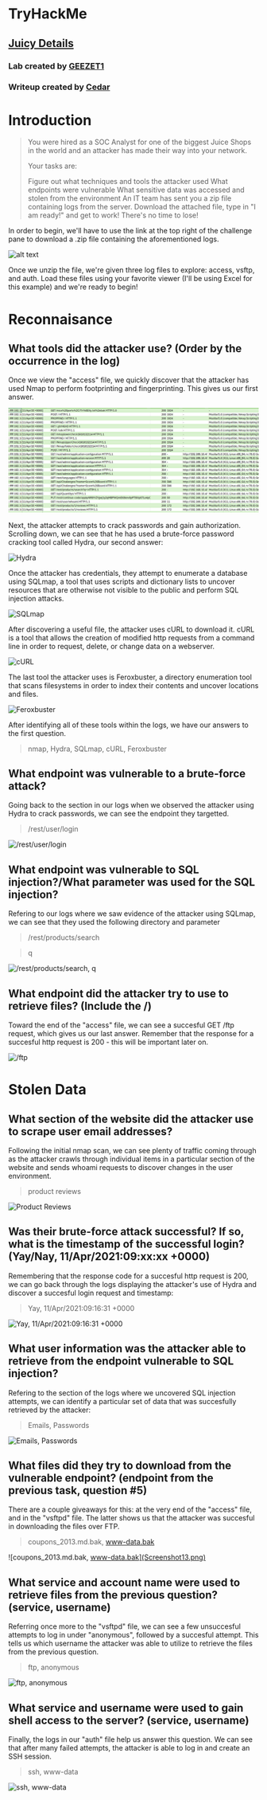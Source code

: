 # TryHackMe
## [Juicy Details](https://tryhackme.com/room/juicydetails)
### Lab created by [GEEZET1](https://tryhackme.com/p/GEEZET1)
### Writeup created by [Cedar](https://tryhackme.com/p/Cedar)

# Introduction

> You were hired as a SOC Analyst for one of the biggest Juice Shops in the world and an attacker has made their way into your network. 
> 
> Your tasks are:
> 
> Figure out what techniques and tools the attacker used
> What endpoints were vulnerable
> What sensitive data was accessed and stolen from the environment
> An IT team has sent you a zip file containing logs from the server. Download the attached file, type in "I am ready!" and get to work! There's no time to lose!

In order to begin, we'll have to use the link at the top right of the challenge pane to download a .zip file containing the aforementioned logs.

![alt text](file:/screenshots/Screenshot01.png)

Once we unzip the file, we're given three log files to explore: access, vsftp, and auth. Load these files using your favorite viewer (I'll be using Excel for this example) and we're ready to begin!

# Reconnaisance

## What tools did the attacker use? (Order by the occurrence in the log)

Once we view the "access" file, we quickly discover that the attacker has used Nmap to perform footprinting and fingerprinting. This gives us our first answer.

![nmap](screenshots/Screenshot02.png)

Next, the attacker attempts to crack passwords and gain authorization. Scrolling down, we can see that he has used a brute-force password cracking tool called Hydra, our second answer:

![Hydra](file:/screenshots/Screenshot03.png)

Once the attacker has credentials, they attempt to enumerate a database using SQLmap, a tool that uses scripts and dictionary lists to uncover resources that are otherwise not visible to the public and perform SQL injection attacks.

![SQLmap](file:/screenshots/Screenshot04.png)

After discovering a useful file, the attacker uses cURL to download it. cURL is a tool that allows the creation of modified http requests from a command line in order to request, delete, or change data on a webserver.

![cURL](file:/screenshots/Screenshot05.png)

The last tool the attacker uses is Feroxbuster, a directory enumeration tool that scans filesystems in order to index their contents and uncover locations and files.

![Feroxbuster](file:/screenshots/Screenshot06.png)

After identifying all of these tools within the logs, we have our answers to the first question.

> nmap, Hydra, SQLmap, cURL, Feroxbuster



## What endpoint was vulnerable to a brute-force attack?

Going back to the section in our logs when we observed the attacker using Hydra to crack passwords, we can see the endpoint they targetted.

> /rest/user/login

![/rest/user/login](file:/screenshots/Screenshot07.png)

## What endpoint was vulnerable to SQL injection?/What parameter was used for the SQL injection?

Refering to our logs where we saw evidence of the attacker using SQLmap, we can see that they used the following directory and parameter

> /rest/products/search

> q

![/rest/products/search, q](Screenshot08.png)

## What endpoint did the attacker try to use to retrieve files? (Include the /)

Toward the end of the "access" file, we can see a succesful GET /ftp request, which gives us our last answer. Remember that the response for a succesful http request is 200 - this will be important later on.

![/ftp](Screenshot09.png)

# Stolen Data

## What section of the website did the attacker use to scrape user email addresses?

Following the initial nmap scan, we can see plenty of traffic coming through as the attacker crawls through individual items in a particular section of the website and sends whoami requests to discover changes in the user environment.

> product reviews

![Product Reviews](Screenshot10.png)

## Was their brute-force attack successful? If so, what is the timestamp of the successful login? (Yay/Nay, 11/Apr/2021:09:xx:xx +0000)

Remembering that the response code for a succesful http request is 200, we can go back through the logs displaying the attacker's use of Hydra and discover a succesful login request and timestamp:

> Yay, 11/Apr/2021:09:16:31 +0000

![Yay, 11/Apr/2021:09:16:31 +0000](Screenshot11.png)

## What user information was the attacker able to retrieve from the endpoint vulnerable to SQL injection?

Refering to the section of the logs where we uncovered SQL injection attempts, we can identify a particular set of data that was succesfully retrieved by the attacker:

> Emails, Passwords

![Emails, Passwords](Screenshot12.png)

## What files did they try to download from the vulnerable endpoint? (endpoint from the previous task, question #5)

There are a couple giveaways for this: at the very end of the "access" file, and in the "vsftpd" file. The latter shows us that the attacker was succesful in downloading the files over FTP.

> coupons_2013.md.bak, www-data.bak

![coupons_2013.md.bak, www-data.bak](Screenshot13.png)

## What service and account name were used to retrieve files from the previous question? (service, username)

Referring once more to the "vsftpd" file, we can see a few unsuccesful attempts to log in under "anonymous", followed by a succesful attempt. This tells us which username the attacker was able to utilize to retrieve the files from the previous question.

> ftp, anonymous

![ftp, anonymous](Screenshot14.png)

## What service and username were used to gain shell access to the server? (service, username)

Finally, the logs in our "auth" file help us answer this question. We can see that after many failed attempts, the attacker is able to log in and create an SSH session.

> ssh, www-data

![ssh, www-data](Screenshot15.png) 

